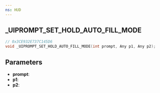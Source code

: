 ```yaml
---
ns: HUD
---
```

## _UIPROMPT_SET_HOLD_AUTO_FILL_MODE

```c
// 0x3CE932E737C145D6
void _UIPROMPT_SET_HOLD_AUTO_FILL_MODE(int prompt, Any p1, Any p2);
```

## Parameters
* **prompt**:
* **p1**:
* **p2**:
